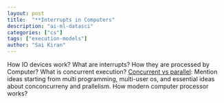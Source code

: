 ```yaml
---
layout: post
title:  "**Interrupts in Computers"
description: "ai-ml-datasci"
categories: ["cs"]
tags: ["execution-models"]
author: "Sai Kiran"
---
```



How IO devices work?
What are interrupts?
How they are processed by Computer?
What is concurrent execution?
[Concurrent vs parallel](https://blog.golang.org/concurrency-is-not-parallelism): Mention ideas 
starting from multi programming, multi-user os, and essential ideas about conconcurreny and 
prallelism.
How modern computer processor works?
